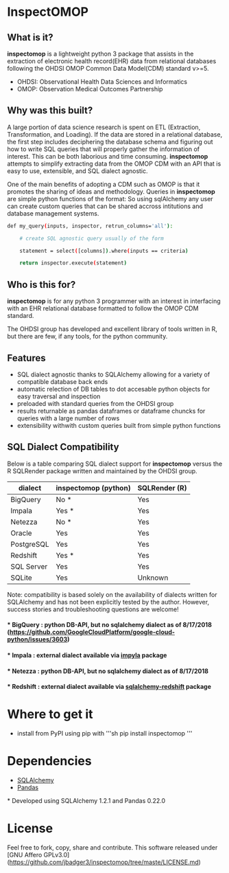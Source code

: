 # InspectOMOP

## What is it?

**inspectomop** is a lightweight python 3 package that assists in the extraction of electronic health record(EHR) data from relational databases following the OHDSI OMOP Common Data Model(CDM) standard v>=5.  

* OHDSI: Observational Health Data Sciences and Informatics
* OMOP: Observation Medical Outcomes Partnership

## Why was this built?
A large portion of data science research is spent on ETL (Extraction, Transformation, and Loading).  If the data are stored in a relational database, the first step includes deciphering the database schema and figuring out how to write SQL queries that will properly gather the information of interest.  This can be both laborious and time consuming.  **inspectomop** attempts to simplify extracting data from the OMOP CDM with an API that is easy to use, extensible, and SQL dialect agnostic. 

One of the main benefits of adopting a CDM such as OMOP is that it promotes the sharing of ideas and methodology.  Queries in **inspectomop** are simple python functions  of the format:
So using sqlAlchemy any user can create custom queries  that can be shared accross intitutions and database management systems.

```sh
def my_query(inputs, inspector, retrun_columns='all'):

    # create SQL agnostic query usually of the form

    statement = select([columns]).where(inputs == criteria)

    return inspector.execute(statement) 
```

## Who is this for?

**inspectomop** is for any python 3 programmer with an interest in interfacing with an EHR relational database formatted to follow the OMOP CDM standard.

The OHDSI group has developed and excellent library of tools written in R, but there are few, if any tools, for the python community.


## Features
- SQL dialect agnostic thanks to SQLAlchemy allowing for a variety of compatible database back ends 
- automatic relection of DB tables to dot accesable python objects for easy traversal and inspection
- preloaded with standard queries from the OHDSI group
- results returnable as pandas dataframes or dataframe chuncks for queries with a large number of rows
- extensibility withwith custom queries built from simple python functions

## SQL Dialect Compatibility

Below is a table comparing SQL dialect support for **inspectomop** versus the R SQLRender package written and maintained by the OHDSI group.  

| dialect | inspectomop (python) | SQLRender (R) |
| --- | --- | --- | 
| BigQuery | No \* | Yes |
| Impala | Yes \* | Yes |
| Netezza | No \* | Yes |
| Oracle | Yes | Yes |
| PostgreSQL | Yes | Yes |
| Redshift | Yes \* | Yes
| SQL Server | Yes | Yes |
| SQLite | Yes | Unknown |

Note: compatibility is based solely on the availability of dialects written for SQLAlchemy and has not been explicitly tested by the author.  However, success stories and troubleshooting questions are welcome!

#### \* BigQuery : python DB-API, but no sqlalchemy dialect as of 8/17/2018 (https://github.com/GoogleCloudPlatform/google-cloud-python/issues/3603)
#### \* Impala : external dialect available via [impyla](https://pypi.org/project/impyla/) package
#### \* Netezza : python DB-API, but no sqlalchemy dialect as of 8/17/2018
#### \* Redshift : external dialect available via [sqlalchemy-redshift](https://pypi.org/project/sqlalchemy-redshift/) package

# Where to get it
* install from PyPI using pip  with
'''sh 
pip install inspectomop
'''

# Dependencies
- [SQLAlchemy](https://www.sqlalchemy.org) 
- [Pandas](https://pandas.pydata.org)

\* Developed using SQLAlchemy 1.2.1 and Pandas 0.22.0

# License
Feel free to fork, copy, share and contribute.  This software released under [GNU Affero GPLv3.0] (https://github.com/jbadger3/inspectomop/tree/maste/LICENSE.md)  

